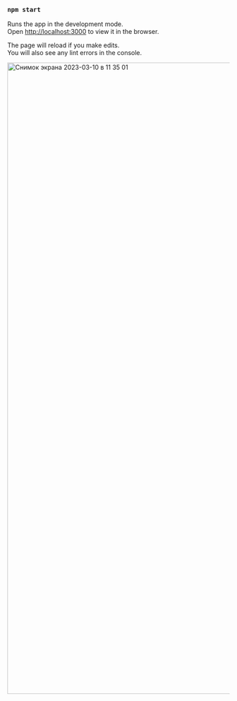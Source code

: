 
### `npm start`

Runs the app in the development mode.\
Open [http://localhost:3000](http://localhost:3000) to view it in the browser.

The page will reload if you make edits.\
You will also see any lint errors in the console.

<img width="1431" alt="Снимок экрана 2023-03-10 в 11 35 01" src="https://user-images.githubusercontent.com/89077026/224265458-59c5d4f0-600d-4e6e-a039-d48e8bfa29aa.png">

